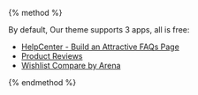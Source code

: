 {% method %}

By default, Our theme supports 3 apps, all is free:

* [HelpCenter - Build an Attractive FAQs Page](https://apps.shopify.com/helpcenter?page=1&rating=1)
* [Product Reviews](https://apps.shopify.com/product-reviews)
* [Wishlist Compare by Arena](https://apps.arenatheme.com/install)

{% endmethod %}